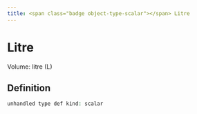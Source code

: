 ```yaml
---
title: <span class="badge object-type-scalar"></span> Litre
---
```

# <span class="badge object-type-scalar"></span> Litre

Volume: litre (L)

## Definition

```php
unhandled type def kind: scalar
```
